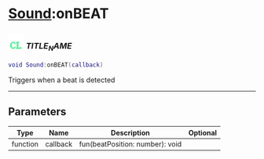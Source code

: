 # [Sound](../sound/README.md):onBEAT

### <img src="../../.gitbook/assets/client.png" width="32" height="32" /> $TITLE_NAME$

```lua
void Sound:onBEAT(callback)
```

Triggers when a beat is detected<br>

-----------------
## Parameters

| Type   | Name | Description | Optional |
| ------ | ---- | ----------- | -------: |
| function | callback | fun(beatPosition: number): void |  |
